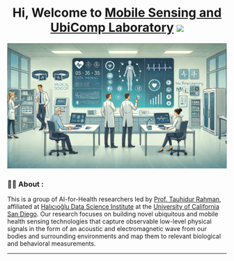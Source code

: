 <div id="header" align="center">
  <h1>
  Hi, Welcome to <a href="https://amolharsh.github.io/MosaicLab.github.io/home.html">Mobile Sensing and UbiComp Laboratory</a>
  <img src="https://media.giphy.com/media/hvRJCLFzcasrR4ia7z/giphy.gif" width="30px"/>
  </h1>
  <img src="https://github.com/Mobile-Sensing-and-UbiComp-Laboratory/.github/blob/main/welcome-img.png" width="1024"/>
  </div>
</div>

### :man_technologist: About :
This is a group of AI-for-Health researchers led by <a href="https://www.tauhidurrahman.com/" target="_blank">Prof. Tauhidur Rahman</a>, affiliated at <a href="https://datascience.ucsd.edu/" target="_blank">Halıcıoğlu Data Science Institute</a> at the <a href="https://ucsd.edu/" target="_blank">University of California San Diego</a>. Our research focuses on building novel ubiquitous and mobile health sensing technologies that capture observable low-level physical signals in the form of an acoustic and electromagnetic wave from our bodies and surrounding environments and map them to relevant biological and behavioral measurements. 

---
